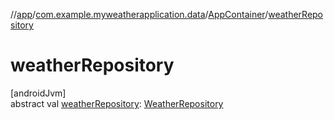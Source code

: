 //[app](../../../index.md)/[com.example.myweatherapplication.data](../index.md)/[AppContainer](index.md)/[weatherRepository](weather-repository.md)

# weatherRepository

[androidJvm]\
abstract val [weatherRepository](weather-repository.md): [WeatherRepository](../-weather-repository/index.md)
